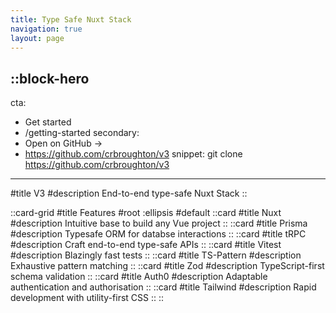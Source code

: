 ```yaml
---
title: Type Safe Nuxt Stack
navigation: true
layout: page
---
```


::block-hero
---
cta:
  - Get started
  - /getting-started
secondary:
  - Open on GitHub →
  - https://github.com/crbroughton/v3
snippet: git clone https://github.com/crbroughton/v3

---

#title
V3
#description
End-to-end type-safe Nuxt Stack 
::

::card-grid
#title
Features
#root
:ellipsis
#default
  ::card
  #title
  Nuxt
  #description
  Intuitive base to build any Vue project
  ::
  ::card
  #title
  Prisma
  #description
  Typesafe ORM for databse interactions
  ::
  ::card
  #title
  tRPC
  #description
  Craft end-to-end type-safe APIs
  ::
  ::card
  #title
  Vitest
  #description
  Blazingly fast tests
  ::
  ::card
  #title
  TS-Pattern
  #description
  Exhaustive pattern matching
  ::
  ::card
  #title
  Zod
  #description
  TypeScript-first schema validation
  ::
  ::card
  #title
  Auth0
  #description
  Adaptable authentication and authorisation
  ::
  ::card
  #title
  Tailwind
  #description
  Rapid development with utility-first CSS
  ::
::